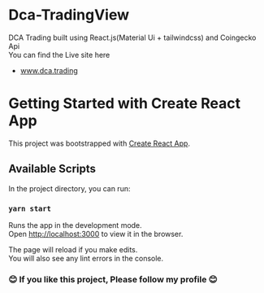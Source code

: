 # Dca-TradingView

DCA Trading built using React.js(Material Ui + tailwindcss) and Coingecko Api \
 You can find the Live site here 
- www.dca.trading

# Getting Started with Create React App

This project was bootstrapped with [Create React App](https://github.com/facebook/create-react-app).

## Available Scripts

In the project directory, you can run:

### `yarn start`

Runs the app in the development mode.\
Open [http://localhost:3000](http://localhost:3000) to view it in the browser.

The page will reload if you make edits.\
You will also see any lint errors in the console.

### 😊 If you like this project, Please follow my profile 😊
